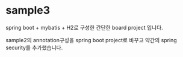# sample3
spring boot + mybatis + H2로 구성한 간단한 board project 입니다.

sample2의 annotation구성을 spring boot project로 바꾸고 약간의 spring security를 추가했습니다.
